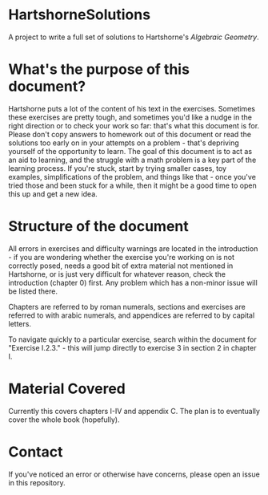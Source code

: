 # HartshorneSolutions

A project to write a full set of solutions to Hartshorne's *Algebraic Geometry*.

# What's the purpose of this document?

Hartshorne puts a lot of the content of his text in the exercises.
Sometimes these exercises are pretty tough, and sometimes you'd like a nudge in the right direction or to check your work so far: that's what this document is for.
Please don't copy answers to homework out of this document or read the solutions too early on in your attempts on a problem - that's depriving yourself of the opportunity to learn.
The goal of this document is to act as an aid to learning, and the struggle with a math problem is a key part of the learning process.
If you're stuck, start by trying smaller cases, toy examples, simplifications of the problem, and things like that - once you've tried those and been stuck for a while, then it might be a good time to open this up and get a new idea.

# Structure of the document

All errors in exercises and difficulty warnings are located in the introduction - if you are wondering whether the exercise you're working on is not correctly posed, needs a good bit of extra material not mentioned in Hartshorne, or is just very difficult for whatever reason, check the introduction (chapter 0) first.
Any problem which has a non-minor issue will be listed there.

Chapters are referred to by roman numerals, sections and exercises are referred to with arabic numerals, and appendices are referred to by capital letters.

To navigate quickly to a particular exercise, search within the document for "Exercise I.2.3." - this will jump directly to exercise 3 in section 2 in chapter I.

# Material Covered

Currently this covers chapters I-IV and appendix C.
The plan is to eventually cover the whole book (hopefully).

# Contact

If you've noticed an error or otherwise have concerns, please open an issue in this repository.
